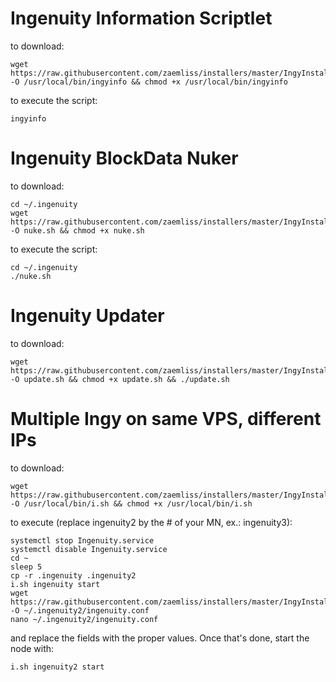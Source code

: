 # Ingenuity Information Scriptlet 
to download:
```
wget https://raw.githubusercontent.com/zaemliss/installers/master/IngyInstall/ingyinfo -O /usr/local/bin/ingyinfo && chmod +x /usr/local/bin/ingyinfo
```

to execute the script:
```
ingyinfo
```

# Ingenuity BlockData Nuker
to download:
```
cd ~/.ingenuity
wget https://raw.githubusercontent.com/zaemliss/installers/master/IngyInstall/nuke.sh -O nuke.sh && chmod +x nuke.sh
```

to execute the script:
```
cd ~/.ingenuity
./nuke.sh
```

# Ingenuity Updater
to download:
```
wget https://raw.githubusercontent.com/zaemliss/installers/master/IngyInstall/update.sh -O update.sh && chmod +x update.sh && ./update.sh
```

# Multiple Ingy on same VPS, different IPs
to download:
```
wget https://raw.githubusercontent.com/zaemliss/installers/master/IngyInstall/i.sh -O /usr/local/bin/i.sh && chmod +x /usr/local/bin/i.sh
```

to execute (replace ingenuity2 by the # of your MN, ex.: ingenuity3):
```
systemctl stop Ingenuity.service
systemctl disable Ingenuity.service
cd ~
sleep 5
cp -r .ingenuity .ingenuity2
i.sh ingenuity start
wget https://raw.githubusercontent.com/zaemliss/installers/master/IngyInstall/ingenuity.conf -O ~/.ingenuity2/ingenuity.conf
nano ~/.ingenuity2/ingenuity.conf
```
and replace the fields with the proper values. Once that's done, start the node with:
```
i.sh ingenuity2 start
```


